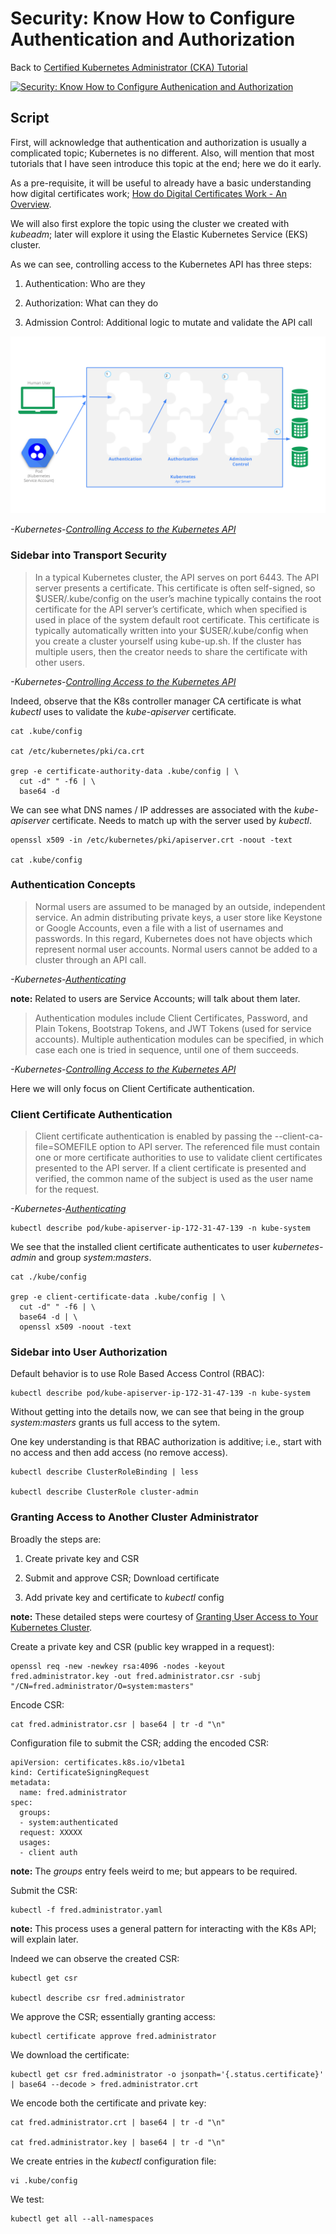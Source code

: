 # Security: Know How to Configure Authentication and Authorization

Back to [Certified Kubernetes Administrator (CKA) Tutorial](https://github.com/larkintuckerllc/k8s-cka-tutorial)

[![Security: Know How to Configure Authenication and Authorization](http://img.youtube.com/vi/XXX/0.jpg)](XXX)

## Script

First, will acknowledge that authentication and authorization is usually a complicated topic; Kubernetes is no different. Also, will mention that most tutorials that I have seen introduce this topic at the end; here we do it early.

As a pre-requisite, it will be useful to already have a basic understanding how digital certificates work; [How do Digital Certificates Work - An Overview](https://www.jscape.com/blog/an-overview-of-how-digital-certificates-work).

We will also first explore the topic using the cluster we created with *kubeadm*; later will explore it using the Elastic Kubernetes Service (EKS) cluster.

As we can see, controlling access to the Kubernetes API has three steps:

1. Authentication: Who are they

2. Authorization: What can they do

3. Admission Control: Additional logic to mutate and validate the API call

![Access Control Overview](access-control-overview.svg)

*-Kubernetes-[Controlling Access to the Kubernetes API](https://kubernetes.io/docs/reference/access-authn-authz/controlling-access/)*

### Sidebar into Transport Security

> In a typical Kubernetes cluster, the API serves on port 6443. The API server presents a certificate. This certificate is often self-signed, so $USER/.kube/config on the user’s machine typically contains the root certificate for the API server’s certificate, which when specified is used in place of the system default root certificate. This certificate is typically automatically written into your $USER/.kube/config when you create a cluster yourself using kube-up.sh. If the cluster has multiple users, then the creator needs to share the certificate with other users.

*-Kubernetes-[Controlling Access to the Kubernetes API](https://kubernetes.io/docs/reference/access-authn-authz/controlling-access/)*

Indeed, observe that the K8s controller manager CA certificate is what *kubectl* uses to validate the *kube-apiserver* certificate.

```plaintext
cat .kube/config

cat /etc/kubernetes/pki/ca.crt

grep -e certificate-authority-data .kube/config | \
  cut -d" " -f6 | \
  base64 -d
```

We can see what DNS names / IP addresses are associated with the *kube-apiserver* certificate. Needs to match up with the server used by *kubectl*.

```plaintext
openssl x509 -in /etc/kubernetes/pki/apiserver.crt -noout -text

cat .kube/config
```

### Authentication Concepts

> Normal users are assumed to be managed by an outside, independent service. An admin distributing private keys, a user store like Keystone or Google Accounts, even a file with a list of usernames and passwords. In this regard, Kubernetes does not have objects which represent normal user accounts. Normal users cannot be added to a cluster through an API call.

*-Kubernetes-[Authenticating](https://kubernetes.io/docs/reference/access-authn-authz/authentication/)*

**note:** Related to users are Service Accounts; will talk about them later.

> Authentication modules include Client Certificates, Password, and Plain Tokens, Bootstrap Tokens, and JWT Tokens (used for service accounts).
> Multiple authentication modules can be specified, in which case each one is tried in sequence, until one of them succeeds.

*-Kubernetes-[Controlling Access to the Kubernetes API](https://kubernetes.io/docs/reference/access-authn-authz/controlling-access/)*

Here we will only focus on Client Certificate authentication.

### Client Certificate Authentication

> Client certificate authentication is enabled by passing the --client-ca-file=SOMEFILE option to API server. The referenced file must contain one or more certificate authorities to use to validate client certificates presented to the API server. If a client certificate is presented and verified, the common name of the subject is used as the user name for the request.

*-Kubernetes-[Authenticating](https://kubernetes.io/docs/reference/access-authn-authz/authentication/)*

```plaintext
kubectl describe pod/kube-apiserver-ip-172-31-47-139 -n kube-system
```

We see that the installed client certificate authenticates to user *kubernetes-admin* and group *system:masters*.

```plaintext
cat ./kube/config

grep -e client-certificate-data .kube/config | \
  cut -d" " -f6 | \
  base64 -d | \
  openssl x509 -noout -text
```

### Sidebar into User Authorization

Default behavior is to use Role Based Access Control (RBAC):

```plaintext
kubectl describe pod/kube-apiserver-ip-172-31-47-139 -n kube-system
```

Without getting into the details now, we can see that being in the group *system:masters* grants us full access to the sytem.

One key understanding is that RBAC authorization is additive; i.e., start with no access and then add access (no remove access). 

```plaintext
kubectl describe ClusterRoleBinding | less

kubectl describe ClusterRole cluster-admin
```

### Granting Access to Another Cluster Administrator

Broadly the steps are:

1. Create private key and CSR

2. Submit and approve CSR; Download certificate

3. Add private key and certificate to *kubectl* config

**note:** These detailed steps were courtesy of [Granting User Access to Your Kubernetes Cluster](https://www.openlogic.com/blog/granting-user-access-your-kubernetes-cluster).

Create a private key and CSR (public key wrapped in a request):

```plaintext
openssl req -new -newkey rsa:4096 -nodes -keyout fred.administrator.key -out fred.administrator.csr -subj "/CN=fred.administrator/O=system:masters"
```

Encode CSR:

```plaintext
cat fred.administrator.csr | base64 | tr -d "\n"
```

Configuration file to submit the CSR; adding the encoded CSR:

```plaintext
apiVersion: certificates.k8s.io/v1beta1
kind: CertificateSigningRequest
metadata:
  name: fred.administrator
spec:
  groups:
  - system:authenticated
  request: XXXXX
  usages:
  - client auth
```

**note:** The *groups* entry feels weird to me; but appears to be required.

Submit the CSR:

```plaintext
kubectl -f fred.administrator.yaml
```

**note:** This process uses a general pattern for interacting with the K8s API; will explain later.

Indeed we can observe the created CSR:

```plaintext
kubectl get csr

kubectl describe csr fred.administrator
```

We approve the CSR; essentially granting access:

```plaintext
kubectl certificate approve fred.administrator
```

We download the certificate:

```plaintext
kubectl get csr fred.administrator -o jsonpath='{.status.certificate}' | base64 --decode > fred.administrator.crt
```

We encode both the certificate and private key:

```plaintext
cat fred.administrator.crt | base64 | tr -d "\n"

cat fred.administrator.key | base64 | tr -d "\n"
```

We create entries in the *kubectl* configuration file:

```plaintext
vi .kube/config
```

We test:

```plaintext
kubectl get all --all-namespaces
```
